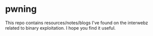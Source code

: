 # pwning

This repo contains resources/notes/blogs I've found on the interwebz related to binary exploitation. I hope you find it useful.

